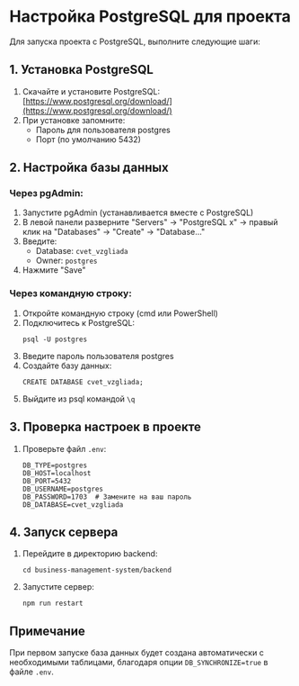 # Настройка PostgreSQL для проекта

Для запуска проекта с PostgreSQL, выполните следующие шаги:

## 1. Установка PostgreSQL

1. Скачайте и установите PostgreSQL: [https://www.postgresql.org/download/](https://www.postgresql.org/download/)
2. При установке запомните:
   - Пароль для пользователя postgres
   - Порт (по умолчанию 5432)

## 2. Настройка базы данных

### Через pgAdmin:

1. Запустите pgAdmin (устанавливается вместе с PostgreSQL)
2. В левой панели разверните "Servers" → "PostgreSQL x" → правый клик на "Databases" → "Create" → "Database..."
3. Введите:
   - Database: `cvet_vzgliada`
   - Owner: `postgres`
4. Нажмите "Save"

### Через командную строку:

1. Откройте командную строку (cmd или PowerShell)
2. Подключитесь к PostgreSQL:
   ```
   psql -U postgres
   ```
3. Введите пароль пользователя postgres
4. Создайте базу данных:
   ```
   CREATE DATABASE cvet_vzgliada;
   ```
5. Выйдите из psql командой `\q`

## 3. Проверка настроек в проекте

1. Проверьте файл `.env`:
   ```
   DB_TYPE=postgres
   DB_HOST=localhost
   DB_PORT=5432
   DB_USERNAME=postgres
   DB_PASSWORD=1703  # Замените на ваш пароль
   DB_DATABASE=cvet_vzgliada
   ```

## 4. Запуск сервера

1. Перейдите в директорию backend:
   ```
   cd business-management-system/backend
   ```
2. Запустите сервер:
   ```
   npm run restart
   ```

## Примечание

При первом запуске база данных будет создана автоматически с необходимыми таблицами,
благодаря опции `DB_SYNCHRONIZE=true` в файле `.env`. 